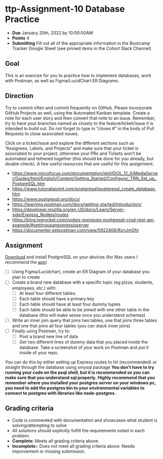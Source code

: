 # ttp-Assignment-10 Database Practice

- **Due** January 20th, 2022 by 10:00:00AM
- **Points** 4
- **Submitting** Fill out all of the appropriate information in the Bootcamp Tracker Google Sheet (see pinned items in the Cohort Slack Channel)

## Goal

This is an exercise for you to practice how to implement databases, work with Postman, as well as Figma/LucidChart ER Diagrams.

## Direction

Try to commit often and commit frequently on GitHub. Please incorporate GitHub Projects as well, using the Automated Kanban template. Create a note for each user story and then convert that note to an issue. Remember, try to have your branches named as closely to the feature/ticket/issue it is intended to build out. Do not forget to type in “closes #” in the body of Pull Requests to close associated issues.

Click on a ticket/issue and explore the different sections such as “Assignees, Labels, and Projects” and make sure that your ticket is associated to your project, otherwise your PRs and Tickets won’t be automated and tethered together (this should be done for you already, but double-check).
A few useful resources that are useful for this assignment:

- https://www.microfocus.com/documentation/idol/IDOL_12_0/MediaServer/Guides/html/English/Content/Getting_Started/Configure/_TRN_Set_up_PostgreSQL.htm
- https://www.tutorialspoint.com/postgresql/postgresql_create_database.htm
- https://www.postgresql.org/docs/
- https://learning.postman.com/docs/getting-started/introduction/
- https://developer.mozilla.org/en-US/docs/Learn/Server-side/Express_Nodejs/routes
- https://blog.logrocket.com/nodejs-expressjs-postgresql-crud-rest-api-example/#settingupanexpressjsserver
- https://documenter.getpostman.com/view/5922408/RznJmGfn

## Assignment

[Download](https://www.postgresql.org/download/) and install PostgreSQL on your devices (for Mac users I recommend the [app](https://postgresapp.com/))

- [ ] Using Figma/Lucidchart, create an ER Diagram of your database you plan to create
- [ ] Create a brand new database with a specific topic (eg pizza, students, employees, etc.) with:
  - [ ] At least four different tables.
  - [ ] Each table should have a primary key
  - [ ] Each table should have at least four dummy tuples
  - [ ] Each table should be able to be joined with one other table in the database (this will make sense once you understand schemas)
- [ ] Write an inner join query that joins two tables, one that joins three tables and one that joins all four tables (you can stack inner joins)
- [ ] Finally using Postman, try to:
  - [ ] Post a brand new line of data
  - [ ] Get two different lines of dummy data that you placed inside the database. Take a screenshot of your work on Postman and put it inside of your repo.

You can do this by either setting up Express routes to hit (recommended) or straight through the database using xmysql package
**You don’t have to try running your code on the psql shell, but it is recommended so you can make sure that you understand sql properly.**
**Highly recommend that you remember where you installed your postgres server on your windows pc, you need to add the postgres bin to your environmental variables to connect to postgres with libraries like node-postgres.**

## Grading criteria

- Code is commented with documentation and showcases what student is solving/attempting to solve
- All solutions should explicitly fulfill the requirements noted in each problem.
- **Complete:** Meets all grading criteria above.
- **Incomplete:**: Does not meet all grading criteria above. Needs improvement or missing submission.
